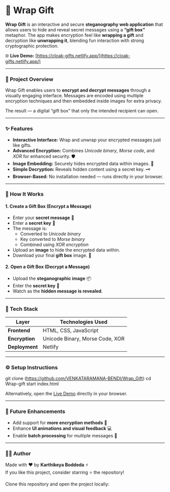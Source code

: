 # 🎁 Wrap Gift

**Wrap Gift** is an interactive and secure **steganography web application** that allows users to hide and reveal secret messages using a **“gift box”** metaphor. The app makes encryption feel like **wrapping a gift** and decryption like **unwrapping it**, blending fun interaction with strong cryptographic protection.

🌐 **Live Demo:** [https://cloak-gifts.netlify.app/](https://cloak-gifts.netlify.app/)

---

### 🚀 Project Overview

Wrap Gift enables users to **encrypt and decrypt messages** through a visually engaging interface. Messages are encoded using multiple encryption techniques and then embedded inside images for extra privacy.

The result — a digital “gift box” that only the intended recipient can open.

---

### ✨ Features

- **Interactive Interface:** Wrap and unwrap your encrypted messages just like gifts.  
- **Advanced Encryption:** Combines *Unicode binary*, *Morse code*, and *XOR* for enhanced security. 🛡️  
- **Image Embedding:** Securely hides encrypted data within images. 🎀  
- **Simple Decryption:** Reveals hidden content using a secret key. 🗝️  
- **Browser-Based:** No installation needed — runs directly in your browser.

---

### 🧠 How It Works

#### 1. Create a Gift Box (Encrypt a Message)
- Enter your **secret message** 🎁  
- Enter a **secret key** 🧾  
- The message is:
  - Converted to *Unicode binary*  
  - Key converted to *Morse binary*  
  - Combined using *XOR encryption*  
- Upload an **image** to hide the encrypted data within.  
- Download your final **gift box** image. 🎉  

#### 2. Open a Gift Box (Decrypt a Message)
- Upload the **steganographic image** 📦  
- Enter the **secret key** 🔑  
- Watch as the **hidden message is revealed**.

---

### 🧩 Tech Stack

| Layer | Technologies Used |
|--------|--------------------|
| **Frontend** | HTML, CSS, JavaScript |
| **Encryption** | Unicode Binary, Morse Code, XOR |
| **Deployment** | Netlify |

---

### ⚙️ Setup Instructions
git clone (https://github.com/VENKATARAMANA-BENDI/Wrap_Gift)
cd Wrap-gift
start index.html

Alternatively, open the [Live Demo](https://cloak-gifts.netlify.app/) directly in your browser.

---

### 🔮 Future Enhancements

- Add support for **more encryption methods** 🔐  
- Enhance **UI animations and visual feedback** 💻  
- Enable **batch processing** for multiple messages 📑  

---

### 👨‍💻 Author

Made with ❤️ by **Karthikeya Boddeda** ⚡  
If you like this project, consider starring ⭐ the repository!

Clone this repository and open the project locally:

